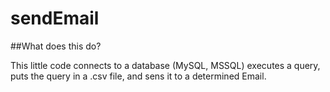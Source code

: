 # sendEmail
##What does this do?

This little code connects to a database (MySQL, MSSQL) executes a query, puts the query in a .csv file, and sens it to a determined Email.
